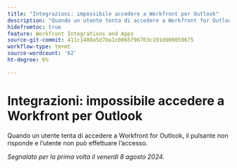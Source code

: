 ```yaml
---
title: "Integrazioni: impossibile accedere a Workfront per Outlook"
description: "Quando un utente tenta di accedere a Workfront for Outlook, il pulsante non risponde e l’utente non può effettuare l’accesso."
hidefromtoc: true
feature: Workfront Integrations and Apps
source-git-commit: 411c1488a5d7ba1c0065f96763c191d609059675
workflow-type: tm+mt
source-wordcount: '62'
ht-degree: 6%

---
```



# Integrazioni: impossibile accedere a Workfront per Outlook

Quando un utente tenta di accedere a Workfront for Outlook, il pulsante non risponde e l’utente non può effettuare l’accesso.

_Segnalato per la prima volta il venerdì 8 agosto 2024._
